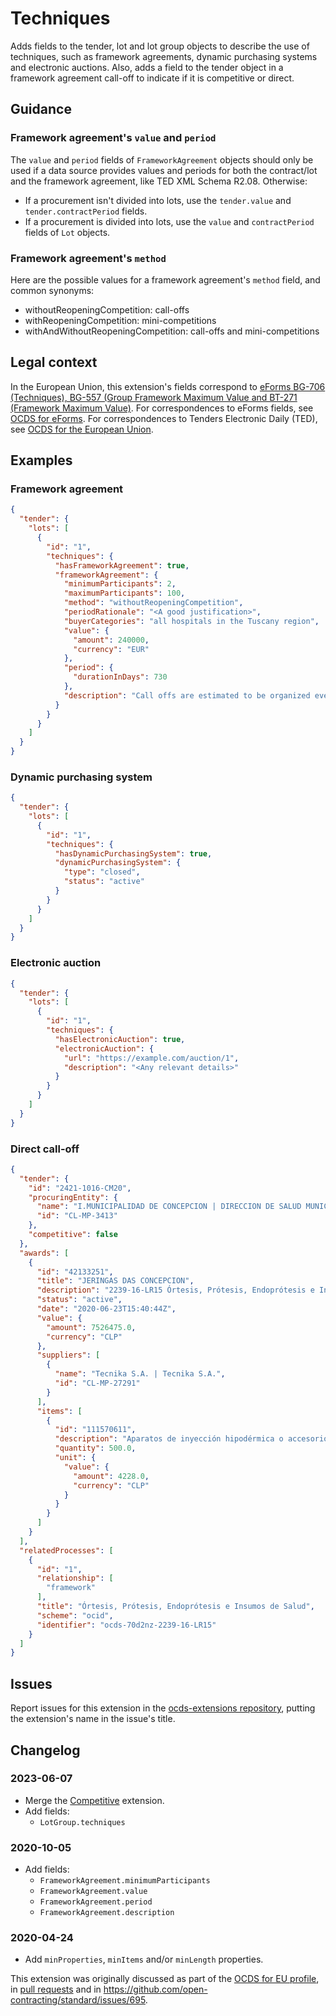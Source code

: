 # Techniques

Adds fields to the tender, lot and lot group objects to describe the use of techniques, such as framework agreements, dynamic purchasing systems and electronic auctions.  Also, adds a field to the tender object in a framework agreement call-off to indicate if it is competitive or direct.

## Guidance

### Framework agreement's `value` and `period`

The `value` and `period` fields of `FrameworkAgreement` objects should only be used if a data source provides values and periods for both the contract/lot and the framework agreement, like TED XML Schema R2.08. Otherwise:

* If a procurement isn't divided into lots, use the `tender.value` and `tender.contractPeriod` fields.
* If a procurement is divided into lots, use the `value` and `contractPeriod` fields of `Lot` objects.

### Framework agreement's `method`

Here are the possible values for a framework agreement's `method` field, and common synonyms:

- withoutReopeningCompetition: call-offs
- withReopeningCompetition: mini-competitions
- withAndWithoutReopeningCompetition: call-offs and mini-competitions

## Legal context

In the European Union, this extension's fields correspond to [eForms BG-706 (Techniques), BG-557 (Group Framework Maximum Value and BT-271 (Framework Maximum Value)](https://docs.ted.europa.eu/eforms/latest/reference/business-terms/). For correspondences to eForms fields, see [OCDS for eForms](https://standard.open-contracting.org/profiles/eforms/latest/). For correspondences to Tenders Electronic Daily (TED), see [OCDS for the European Union](http://standard.open-contracting.org/profiles/eu/master/en/).

## Examples

### Framework agreement

```json
{
  "tender": {
    "lots": [
      {
        "id": "1",
        "techniques": {
          "hasFrameworkAgreement": true,
          "frameworkAgreement": {
            "minimumParticipants": 2,
            "maximumParticipants": 100,
            "method": "withoutReopeningCompetition",
            "periodRationale": "<A good justification>",
            "buyerCategories": "all hospitals in the Tuscany region",
            "value": {
              "amount": 240000,
              "currency": "EUR"
            },
            "period": {
              "durationInDays": 730
            },
            "description": "Call offs are estimated to be organized every 3 months, with an average value of 60,000 euros per contract."
          }
        }
      }
    ]
  }
}
```

### Dynamic purchasing system

```json
{
  "tender": {
    "lots": [
      {
        "id": "1",
        "techniques": {
          "hasDynamicPurchasingSystem": true,
          "dynamicPurchasingSystem": {
            "type": "closed",
            "status": "active"
          }
        }
      }
    ]
  }
}
```

### Electronic auction

```json
{
  "tender": {
    "lots": [
      {
        "id": "1",
        "techniques": {
          "hasElectronicAuction": true,
          "electronicAuction": {
            "url": "https://example.com/auction/1",
            "description": "<Any relevant details>"
          }
        }
      }
    ]
  }
}
```

### Direct call-off

```json
{
  "tender": {
    "id": "2421-1016-CM20",
    "procuringEntity": {
      "name": "I.MUNICIPALIDAD DE CONCEPCION | DIRECCION DE SALUD MUNICIPAL DE CONCEPCION",
      "id": "CL-MP-3413"
    },
    "competitive": false
  },
  "awards": [
    {
      "id": "42133251",
      "title": "JERINGAS DAS CONCEPCION",
      "description": "2239-16-LR15 Órtesis, Prótesis, Endoprótesis e Insumos de Salud. FINANCIAMIENTO: 215.22.04.005.001 SP 28 SE SOLICITA LA ACEPTACIÓN DE ESTA ORCOM A TRAVÉS DE LA PLATAFORMA MERCADO PUBLICO ANTES DE REALIZAR LA ENTREGA DEL BIEN O SERVICIO",
      "status": "active",
      "date": "2020-06-23T15:40:44Z",
      "value": {
        "amount": 7526475.0,
        "currency": "CLP"
      },
      "suppliers": [
        {
          "name": "Tecnika S.A. | Tecnika S.A.",
          "id": "CL-MP-27291"
        }
      ],
      "items": [
        {
          "id": "111570611",
          "description": "Aparatos de inyección hipodérmica o accesorios(1391678 )JERINGA HIPODERMICA CONTROLADA VENOTEK 10ML LUER LOCK CON AGUJA 21GX1 1/2 100 UNIDADES 1418179",
          "quantity": 500.0,
          "unit": {
            "value": {
              "amount": 4228.0,
              "currency": "CLP"
            }
          }
        }
      ]
    }
  ],
  "relatedProcesses": [
    {
      "id": "1",
      "relationship": [
        "framework"
      ],
      "title": "Órtesis, Prótesis, Endoprótesis e Insumos de Salud",
      "scheme": "ocid",
      "identifier": "ocds-70d2nz-2239-16-LR15"
    }
  ]
}
```

## Issues

Report issues for this extension in the [ocds-extensions repository](https://github.com/open-contracting/ocds-extensions/issues), putting the extension's name in the issue's title.

## Changelog

### 2023-06-07

* Merge the [Competitive](https://github.com/open-contracting-extensions/ocds_competitive_extension) extension.
* Add fields:
  * `LotGroup.techniques`

### 2020-10-05

* Add fields:
  * `FrameworkAgreement.minimumParticipants`
  * `FrameworkAgreement.value`
  * `FrameworkAgreement.period`
  * `FrameworkAgreement.description`

### 2020-04-24

* Add `minProperties`, `minItems` and/or `minLength` properties.

This extension was originally discussed as part of the [OCDS for EU profile](https://github.com/open-contracting-extensions/european-union/issues), in [pull requests](https://github.com/open-contracting-extensions/ocds_techniques_extension/pulls?q=is%3Apr+is%3Aclosed) and in <https://github.com/open-contracting/standard/issues/695>.
